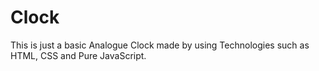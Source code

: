 # Clock
This is just a basic Analogue Clock made by using Technologies such as  HTML, CSS and Pure JavaScript.
